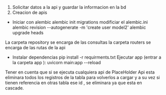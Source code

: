 1. Solicitar datos a la api y guardar la informacion en la bd
2. Creacion de apis


- Iniciar con alembic 
    alembic init migrations
    modificiar el alembic.ini
    alembic revision --autogenerate -m 'create user model2'
    alembic upgrade heads

La carpeta repository se encarga de las consultas
la carpeta routers se encarga de las rutas de la api
- Instalar dependencias
    pip install -r requirments.txt
Ejecutar app (entrar a la carpeta app ):
    uvicorn main:app --reload

Tener en cuenta que si se ejecuta cualquiera api de PlaceHolder Api esta eliminara todos los registros de la tabla para volverlos a cargar
y a su vez si tienen referencia en otras tabla ese id , se eliminara ya que esta en cascade.

